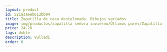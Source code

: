 ```yaml
---
layout: product
id: 521a3a6eb612bb94
title: Zapatilla de casa destalonada. Dibujos variados
image: img/productos/zapatilla señora invierno/Últimos pares/Zapatilla de casa destalonada. Dibujos variados=24-28=doble=Vulladi.webp
price: 24-28
tags: doble
description: Vulladi
order: 0
---
```

